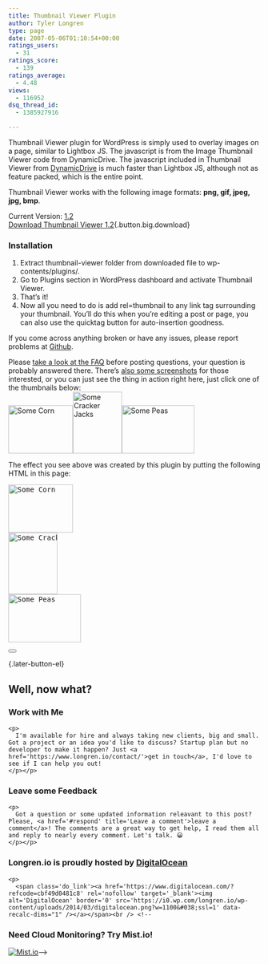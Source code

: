 ```yaml
---
title: Thumbnail Viewer Plugin
author: Tyler Longren
type: page
date: 2007-05-06T01:10:54+00:00
ratings_users:
  - 31
ratings_score:
  - 139
ratings_average:
  - 4.48
views:
  - 116952
dsq_thread_id:
  - 1385927916

---
```

Thumbnail Viewer plugin for WordPress is simply used to overlay images on a page, similar to Lightbox JS. The javascript is from the Image Thumbnail Viewer code from DynamicDrive. The javascript included in Thumbnail Viewer from [DynamicDrive][1] is much faster than Lightbox JS, although not as feature packed, which is the entire point.

Thumbnail Viewer works with the following image formats: **png, gif, jpeg, jpg, bmp**.

Current Version: [1.2][2]  
[Download Thumbnail Viewer 1.2][2]{.button.big.download}

### Installation

  1. Extract thumbnail-viewer folder from downloaded file to wp-contents/plugins/.
  2. Go to Plugins section in WordPress dashboard and activate Thumbnail Viewer.
  3. That’s it!
  4. Now all you need to do is add rel=thumbnail to any link tag surrounding your thumbnail. You&#8217;ll do this when you&#8217;re editing a post or page, you can also use the quicktag button for auto-insertion goodness. 

If you come across anything broken or have any issues, please report problems at [Github][3].

Please [take a look at the FAQ][4] before posting questions, your question is probably answered there. There&#8217;s [also some screenshots][5] for those interested, or you can just see the thing in action right here, just click one of the thumbnails below:  
<a href="https://i0.wp.com/www.longren.org/images/corn.jpg" rel="thumbnail" title="Some Corn"><img loading="lazy" src="https://i1.wp.com/www.longren.org/images/cornThumbnail.jpg?resize=129%2C96" width="129" height="96" alt="Some Corn" data-recalc-dims="1" /></a><a href="https://i1.wp.com/www.longren.org/images/crackerJacks.jpg" rel="thumbnail" title="Some Cracker Jacks!"><img loading="lazy" src="https://i0.wp.com/www.longren.org/images/crackerJacksThumbnail.jpg?resize=98%2C123" width="98" height="123" alt="Some Cracker Jacks" data-recalc-dims="1" /></a><a href="https://i1.wp.com/www.longren.org/images/peas.jpg" rel="thumbnail" title="Some Peas In A Pod"><img loading="lazy" src="https://i2.wp.com/www.longren.org/images/peasThumbnail.jpg?resize=145%2C96" width="145" height="96" alt="Some Peas" data-recalc-dims="1" /></a>

The effect you see above was created by this plugin by putting the following HTML in this page:

<pre><a href="https://i0.wp.com/www.longren.org/images/corn.jpg" rel="thumbnail" title="Some Corn"><img loading="lazy" src="https://i1.wp.com/www.longren.org/images/cornThumbnail.jpg?resize=129%2C96" width="129" height="96" alt="Some Corn" data-recalc-dims="1" /></a>
<a href="https://i1.wp.com/www.longren.org/images/crackerJacks.jpg" rel="thumbnail" title="Some Cracker Jacks!"><img loading="lazy" src="https://i0.wp.com/www.longren.org/images/crackerJacksThumbnail.jpg?resize=98%2C123" width="98" height="123" alt="Some Cracker Jacks" data-recalc-dims="1" /></a>
<a href="https://i1.wp.com/www.longren.org/images/peas.jpg" rel="thumbnail" title="Some Peas In A Pod"><img loading="lazy" src="https://i2.wp.com/www.longren.org/images/peasThumbnail.jpg?resize=145%2C96" width="145" height="96" alt="Some Peas" data-recalc-dims="1" /></a></pre>

<div class="wpulike wpulike-default " >
  <div class="wp_ulike_general_class wp_ulike_is_not_liked">
    <button type="button"
					aria-label="Like Button"
					data-ulike-id="2323"
					data-ulike-nonce="88c9eeeb4d"
					data-ulike-type="likeThis"
					data-ulike-template="wpulike-default"
					data-ulike-display-likers="0"
					data-ulike-disable-pophover="0"
					class="wp_ulike_btn wp_ulike_put_image wp_likethis_2323"></button><span class="count-box"></span>
  </div>
</div>

[][6]{.later-button-el}

<div class='what-next'>
  <h2>
    Well, now what?
  </h2>
  
  <div class='hire'>
    <h3>
      Work with Me
    </h3>
    
    <p>
      I'm available for hire and always taking new clients, big and small. Got a project or an idea you'd like to discuss? Startup plan but no developer to make it happen? Just <a href='https://www.longren.io/contact/'>get in touch</a>, I'd love to see if I can help you out!
    </p></p>
  </div>
  
  <div class='hire'>
    <h3>
      Leave some Feedback
    </h3>
    
    <p>
      Got a question or some updated information releavant to this post? Please, <a href='#respond' title='Leave a comment'>leave a comment</a>! The comments are a great way to get help, I read them all and reply to nearly every comment. Let's talk. 😀
    </p></p>
  </div>
  
  <div class='now-what-bottom-ad'>
    <h3>
      Longren.io is proudly hosted by <a href='https://www.digitalocean.com/?refcode=cbf49d0481c8'>DigitalOcean</a>
    </h3>
    
    <p>
      <span class='do_link'><a href='https://www.digitalocean.com/?refcode=cbf49d0481c8' rel='nofollow' target='_blank'><img alt='DigitalOcean' border='0' src='https://i0.wp.com/longren.io/wp-content/uploads/2014/03/digitalocean.png?w=1100&#038;ssl=1' data-recalc-dims="1" /></a></span><br /> <!--

<h3>Need Cloud Monitoring? Try Mist.io!</h3>

<span class='do_link'><a href='http://mist.io/?ref=tyler' rel='nofollow' target='_blank'><img alt='Mist.io' border='0' src='https://i0.wp.com/longren.io/wp-content/uploads/2014/04/mistio.jpg?w=1100&#038;ssl=1' data-recalc-dims="1"></a></span>--></div> </div>

 [1]: http://www.dynamicdrive.com/dynamicindex4/thumbnail.htm
 [2]: http://www.longren.org/files/thumbnail-viewer.1.2.zip
 [3]: https://github.com/tlongren/thumbnail-viewer/
 [4]: http://wordpress.org/extend/plugins/thumbnail-viewer/faq/
 [5]: http://wordpress.org/extend/plugins/thumbnail-viewer/screenshots/
 [6]: #